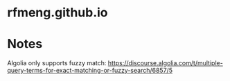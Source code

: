 # rfmeng.github.io
# Notes
Algolia only supports fuzzy match:
https://discourse.algolia.com/t/multiple-query-terms-for-exact-matching-or-fuzzy-search/6857/5